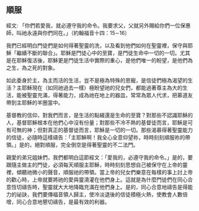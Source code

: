 ## 順服 ##

經文: 「你們若愛我，就必遵守我的命令。我要求父，父就另外賜給你們一位保惠師，叫祂永遠與你們同在。」（約翰福音十四：15∼16）



我們已經明白門徒們是如何得著聖靈的洗，以及看到他們如何在聖靈裡，保守與耶穌「繼續不斷的聯合」。耶穌是門徒心中的至寶，是門徒生命中一切的一切。尤其是在耶穌復活後，耶穌更是門徒生活中實際的重心，是他們唯一的盼望，是他們為之生，為之死的對象。

如此委身於主，為主而活的生活，豈不是極為特殊的恩寵，是信徒們極為渴望的生活？主耶穌現在（如同祂過去一樣）極盼望祂的兒女們，都能過著尊主為大的生活，能被聖靈充滿，得著能力，成為祂在地上的器皿，常常為眾人代求，把慕道友帶到主耶穌的羊圈當中。

基督教的信仰，對我們而言，是生活的點綴還是生命的至寶？對那些不認識耶穌的人，基督耶穌根本在他們心中沒有份量；對那些不冷不熱的基督徒而言，耶穌是可有可無的神；但對真正的基督徒而言，耶穌是一切的一切。那些渴慕得著聖靈能力的信徒，必隨時這樣禱告：「主耶穌啊！我全心全意仰望祢，時時刻刻順服祢的帶領。」是的，絕對順服，完全倒空是得著聖靈的不二法門。

親愛的弟兄姐妹們，我們都明白這節經文：「愛我的，必遵守我的命令。」是的，要跟隨主做主的門徒，必須每天順服主耶穌，時時刻刻思想自己被保守在上帝的靈裡，傾聽祂微小的聲音，順服祂的帶領。當上帝的兒女們樂意在每樣的事上討上帝的歡心時，上帝就要將祂的愛與靈澆灌在他們身上。這就是為什麼門徒們在同心合意恆切禱告時，聖靈就大大地降臨充滿在他們身上。是的，同心合意地禱告是得能力的祕訣，我們要傳福音領人歸主，使冷淡退後的信徒積極火熱，使教會人數倍增，同心合意地懇切禱告，是最有效的利器。